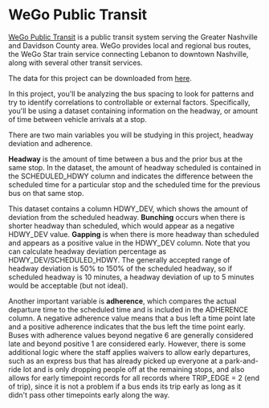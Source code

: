 # WeGo Public Transit
[WeGo Public Transit](https://www.wegotransit.com/) is a public transit system serving the Greater Nashville and Davidson County area. WeGo provides local and regional bus routes, the WeGo Star train service connecting Lebanon to downtown Nashville, along with several other transit services.

The data for this project can be downloaded from [here](https://docs.google.com/spreadsheets/d/1ChPKdwEKmIz_VUwKIq-qbIVRYkGhxTXy/edit?usp=sharing&ouid=102586165284403190694&rtpof=true&sd=true).

In this project, you'll be analyzing the bus spacing to look for patterns and try to identify correlations to controllable or external factors. Specifically, you'll be using a dataset containing information on the headway, or amount of time between vehicle arrivals at a stop.

There are two main variables you will be studying in this project, headway deviation and adherence.

**Headway** is the amount of time between a bus and the prior bus at the same stop. In the dataset, the amount of headway scheduled is contained in the SCHEDULED_HDWY column and indicates the difference between the scheduled time for a particular stop and the scheduled time for the previous bus on that same stop.

This dataset contains a column HDWY_DEV, which shows the amount of deviation from the scheduled headway. **Bunching** occurs when there is shorter headway than scheduled, which would appear as a negative HDWY_DEV value. **Gapping** is when there is more headway than scheduled and appears as a positive value in the HDWY_DEV column. Note that you can calculate headway deviation percentage as HDWY_DEV/SCHEDULED_HDWY. The generally accepted range of headway deviation is 50% to 150% of the scheduled headway, so if scheduled headway is 10 minutes, a headway deviation of up to 5 minutes would be acceptable (but not ideal).

Another important variable is **adherence**, which compares the actual departure time to the scheduled time and is included in the ADHERENCE column. A negative adherence value means that a bus left a time point late and a positive adherence indicates that the bus left the time point early. Buses with adherence values beyond negative 6 are generally considered late and beyond positive 1 are considered early. However, there is some additional logic where the staff applies waivers to allow early departures, such as an express bus that has already picked up everyone at a park-and-ride lot and is only dropping people off at the remaining stops, and also allows for early timepoint records for all records where TRIP_EDGE = 2 (end of trip), since it is not a problem if a bus ends its trip early as long as it didn't pass other timepoints early along the way.
